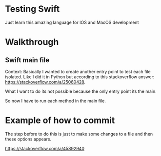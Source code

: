 # Testing Swift

Just learn this amazing language for IOS and MacOS development


# Walkthrough

## Swift main file

Context: Basically I wanted to create another entry point to test each file isolated. Like 
I did it in Python but according to this stackoverflow answer: https://stackoverflow.com/a/25060428.

What I want to do its not possible because the only entry point its the main.

So now I have to run each method in the main file.


# Example of how to commit

The step before to do this is just to make some changes to a file and then these options appears.

https://stackoverflow.com/a/45892940
